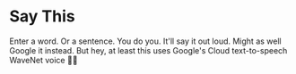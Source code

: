 # Say This
Enter a word. Or a sentence. You do you. It'll say it out loud. Might as well Google it instead. But hey, at least this uses Google's Cloud text-to-speech WaveNet voice 🙌🏽
